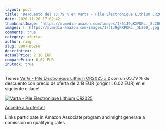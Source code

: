```yaml
---
layout: post
title: 'Descuento del 63.79 % en Varta - Pile Electronique Lithium CR2025'
date: 2020-11-20 17:02:42
thumbnailImage: 'https://m.media-amazon.com/images/I/51J9gKXPOKL._SL200_.jpg'
images: [ 'https://m.media-amazon.com/images/I/51J9gKXPOKL._SL200_.jpg' ]
comments: true
category: ofertas
author: ring
slug: B007FD62FW
description:
actualPrice: 2.18 EUR
comparePrice: 6.02 EUR
inStock: true
---
```


Tienes [Varta - Pile Electronique Lithium CR2025 x 2](https://www.amazon.fr/dp/B007FD62FW/?tag=tolees0d-21) con un 63.79 % de descuento con precio de oferta de 2.18 EUR (original: 6.02 EUR) en el siguiente enlace!

[![Varta - Pile Electronique Lithium CR2025](https://m.media-amazon.com/images/I/51J9gKXPOKL._SL200_.jpg)](https://www.amazon.fr/dp/B007FD62FW/?tag=tolees0d-21)

[Accede a la oferta!!](https://www.amazon.fr/dp/B007FD62FW/?tag=tolees0d-21)

Links participate in Amazon Associate program and might generate a comission on qualifying sales


